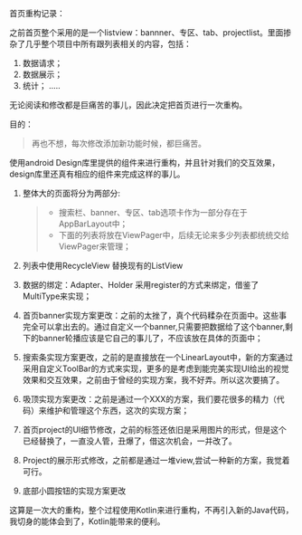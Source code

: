 首页重构记录：

之前首页整个采用的是一个listview：bannner、专区、tab、projectlist。里面掺杂了几乎整个项目中所有跟列表相关的内容，包括：
1. 数据请求；
2. 数据展示；
3. 统计；
.....

无论阅读和修改都是巨痛苦的事儿，因此决定把首页进行一次重构。

目的：
> 再也不想，每次修改添加新功能时候，都巨痛苦。

使用android Design库里提供的组件来进行重构，并且针对我们的交互效果，design库里还真有相应的组件来完成这样的事儿。


1. 整体大的页面将分为两部分:
    
    > * 搜索栏、banner、专区、tab选项卡作为一部分存在于AppBarLayout中；
    > * 下面的列表将放在ViewPager中，后续无论来多少列表都统统交给ViewPager来管理；
    
1. 列表中使用RecycleView 替换现有的ListView
2. 数据的绑定：Adapter、Holder 采用register的方式来绑定，借鉴了MultiType来实现；
3. 首页banner实现方案更改：之前的太挫了，真个代码糅杂在页面中。这些事完全可以拿出去的。通过自定义一个banner,只需要把数据给了这个banner,剩下的banner轮播应该是它自己的事儿了，不应该放在具体的页面中；
4. 搜索条实现方案更改，之前的是直接放在一个LinearLayout中，新的方案通过采用自定义ToolBar的方式来实现，更多的是考虑到能完美实现UI给出的视觉效果和交互效果，之前由于曾经的实现方案，我不好弄。所以这次要搞了。
5. 吸顶实现方案更改：之前是通过一个XXX的方案，我们要花很多的精力（代码）来维护和管理这个东西，这次的实现方案；
6. 首页project的UI细节修改，之前的标签还依旧是采用图片的形式，但是这个已经替换了，一直没人管，丑爆了，借这次机会，一并改了。
7. Project的展示形式修改，之前都是通过一堆view,尝试一种新的方案，我觉着可行。
8. 底部小圆按钮的实现方案更改

这算是一次大的重构，整个过程使用Kotlin来进行重构，不再引入新的Java代码，我切身的能体会到了，Kotlin能带来的便利。


